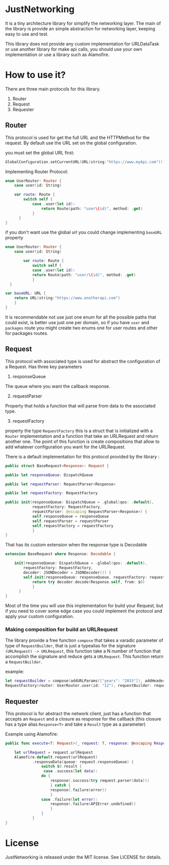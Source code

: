 # JustNetworking

It is a tiny architecture library for simplify the networking layer.  The main of the library is provide an simple abstraction for networking layer, keeping easy to use and test.

This library does not provide any custom implementation for URLDataTask or use another library for make api calls, you should use your own implementation or use a library such as Alamofire.

How to use it?
======

There are three main protocols for this library.

1. Router 
2. Request 
3. Requester

Router
------

This protocol is used for get the full URL and the HTTPMethod for the request.  By default use the URL set on the global configuration.

you must set the global URL first:

```swift
GlobalConfiguration.setCurrentURL(URL(string:"https://www.myApi.com")!)
```

Implementing Router Protocol: 

```swift
enum UserRouter: Router {
    case user(id: String)

    var route: Route {
        switch self {
            case .user(let id):
                return Route(path: "user\(id)", method: .get)
            }
      }
}
```
if you don't want use the global url you could change implementing  `baseURL` property

```swift
enum UserRouter: Router {
    case user(id: String)

        var route: Route {
            switch self {
            case .user(let id):
            return Route(path: "user/\(id)", method: .get)
            }
  }

var baseURL: URL {
    return URL(string:"https://www.anotherapi.com")
    }
}
```
It is recommendable not use just one enum for all the possible paths that could exist, is better use just one per domain, so if you have `user` and  `packages` route you might create two enums one for user routes and other for packages routes. 

Request
------

This protocol with associated type is used for abstract  the configuration of a Request. Has three key parameters

1. responseQueue

The queue where you want the callback response.

2. requestParser

Property that holds a function that will parse from data to the associated type. 

3. requestFactory

property the type `RequestFactory` this is a struct that is initialized with a `Router` implementation and a function that take an URLRequest and return another one. The point of this function is create compositions that allow to add whatever configuration you want for the URLRequest.


There is a default implementation for this protocol provided by the library :

```swift
public struct BaseRequest<Response>: Request {

public let responseQueue: DispatchQueue

public let requestParser: RequestParser<Response>

public let requestFactory: RequestFactory

public init(responseQueue: DispatchQueue = .global(qos: .default),
            requestFactory: RequestFactory,
            requestParser: @escaping RequestParser<Response>) {
            self.responseQueue = responseQueue
            self.requestParser = requestParser
            self.requestFactory = requestFactory
            }
}
```
That has its custom extension when the response type is Decodable

``` swift
extension BaseRequest where Response: Decodable {

    init(responseQueue: DispatchQueue = .global(qos: .default),
        requestFactory: RequestFactory,
        decoder: JSONDecoder = JSONDecoder()) {
        self.init(responseQueue: responseQueue, requestFactory: requestFactory) {
            return try decoder.decode(Response.self, from: $0)
            }
      }
}
```

Most of the time you will use this implementation for build your Request, but if you need to cover some edge case you could implement the protocol and apply your custom configuration.


### Making composition for build an URLRequest

The library provide a free function `compose` that takes a varadic parameter of type of `RequestBuilder`, that is just a typealias for the signature `(URLRequest) -> URLRequest`, this function take a N number of function that accomplish the signature and reduce gets a  `URLRequest`. This function return a `RequestBuilder`.


example:

```swift
let requestBuilder = compose(addURLParams(["years": "2015"]), addHeaders(["Authorization":"Bearer...."]))
RequestFactory(router: UserRouter.user(id: "12"), requestBuilder: requestBuilder)
```

Requester
------

This protocol is for abstract the network client, just has a function that accepts an `Request`  and a closure as response for the callback (this closure has a type alias `Response<T>` and take a `Result` type as a parameter)

Example using Alamofire:

```swift      
public func execute<T: Request>(_ request: T, response: @escaping Response<T.APIResponse> )  {

    let urlRequest = request.urlRequest
    Alamofire.default.request(urlRequest)
            .responseData(queue: request.responseQueue) {
                switch $0.result {
                 case .success(let data):
                do {
                    response(.success(try request.parser(data)))
                    } catch {
                    response(.failure(error))
                    }
                case .failure(let error):
                    response(.failure(APIError.undefined))
                    }
                }
            }
}
```

License
======

JustNetworking is released under the MIT license. See LICENSE for details.











